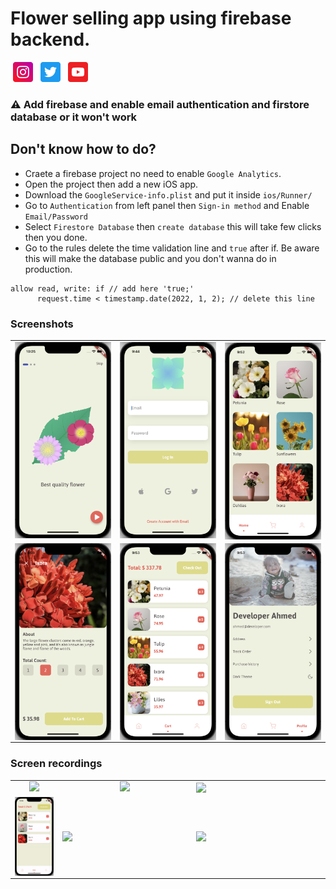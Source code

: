 # Flower selling app using firebase backend.



   <a href="https://www.instagram.com/watery_desert/">
   <img src="https://raw.githubusercontent.com/watery-desert/assets/main/social_logo/instagram.png" height="32" alt="instagram: watery_desert"></a>
   <a href="https://twitter.com/watery_desert">
   <img src="https://raw.githubusercontent.com/watery-desert/assets/main/social_logo/twitter.png" height="32" alt="twitter: watery_desert"></a>
   <a href="https://www.youtube.com/channel/UCMr8V70B4402CNOJEYQ30Qg">
   <img src="https://raw.githubusercontent.com/watery-desert/assets/main/social_logo/youtube.png" height="32" alt="youtube: watery_desert"></a>



### ⚠️ Add firebase and enable email authentication and firstore database or it won't work
## Don't know how to do?
 - Craete a firebase project no need to enable `Google Analytics`.
 - Open the project then add a new iOS app. 
 - Download the `GoogleService-info.plist` and put it inside `ios/Runner/`
 - Go to `Authentication` from left panel then `Sign-in method` and Enable `Email/Password`
 - Select `Firestore Database` then `create database` this will take few clicks then you done.
- Go to the rules delete the time validation line and `true` after if. Be aware this will make the database public and you don't wanna do in production. 
```
allow read, write: if // add here 'true;'
      request.time < timestamp.date(2022, 1, 2); // delete this line
```
### Screenshots

<table>
   <tr>
      <td align="center">
         <img src="https://raw.githubusercontent.com/watery-desert/assets/main/flower_selling_app/screenshots/onboarding.png" width="200"/>
      </td>
      <td align="center">
         <img src="https://raw.githubusercontent.com/watery-desert/assets/main/flower_selling_app/screenshots/login.png" width="200"/>
      </td>
      <td align="center">
         <img align="right" src="https://raw.githubusercontent.com/watery-desert/assets/main/flower_selling_app/screenshots/home.png" width="200"/>
      </td>
   </tr>
   <tr>
      <td align="center">
         <img align="left" src="https://raw.githubusercontent.com/watery-desert/assets/main/flower_selling_app/screenshots/flower_detail.png" width="200"/>
      </td>
      <td align="center">
         <img align="left" src="https://raw.githubusercontent.com/watery-desert/assets/main/flower_selling_app/screenshots/cart.png" width="200"/>
      </td>
      <td align="center">
         <img align="left" src="https://raw.githubusercontent.com/watery-desert/assets/main/flower_selling_app/screenshots/profile.png" width="200"/>
      </td>      
   </tr>
</table>






### Screen recordings

<table>
   <tr>
      <td align="center">
         <img src="https://raw.githubusercontent.com/watery-desert/assets/main/flower_selling_app/screen_recordings/authentication_home.gif" width="200"/>
      </td>
      <td align="center">
         <img src="https://raw.githubusercontent.com/watery-desert/assets/main/flower_selling_app/screen_recordings/onboarding.gif" width="200"/>
      </td>
      <td align="center">
         <img align="right" src="https://raw.githubusercontent.com/watery-desert/assets/main/flower_selling_app/screen_recordings/add_to_cart.gif" width="200"/>
      </td>
   </tr>
   <tr>
      <td align="center">
         <img align="left" src="https://raw.githubusercontent.com/watery-desert/assets/main/flower_selling_app/screen_recordings/cart.gif" width="200"/>
      </td>
      <td align="center">
         <img align="left" src="https://raw.githubusercontent.com/watery-desert/assets/main/flower_selling_app/screen_recordings/dark_mode.gif" width="200"/>
      </td>
      <td align="center">
         <img align="left" src="https://raw.githubusercontent.com/watery-desert/assets/main/flower_selling_app/screen_recordings/signout.gif" width="200"/>
      </td>      
   </tr>
</table>







